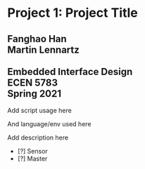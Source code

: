 
<h1>
Project 1: Project Title
</h1>

<h2>
Fanghao Han<br />
Martin Lennartz<br />
<br />
Embedded Interface Design<br />
ECEN 5783<br />
Spring 2021
</h2>

Add script usage here

And language/env used here

Add description here
- [?] Sensor
- [?] Master



